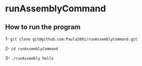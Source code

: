 # runAssemblyCommand

## How to run the program 

1- ```git clone git@github.com:Paula2001/runAssemblyCommand.git```

2- ```cd runAssemblyCommand```

3- ```./runAssembly hello```
